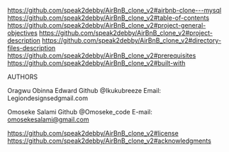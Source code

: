 https://github.com/speak2debby/AirBnB_clone_v2#airbnb-clone---mysql
https://github.com/speak2debby/AirBnB_clone_v2#table-of-contents
https://github.com/speak2debby/AirBnB_clone_v2#project-general-objectives
https://github.com/speak2debby/AirBnB_clone_v2#project-description
https://github.com/speak2debby/AirBnB_clone_v2#directory-files-description
https://github.com/speak2debby/AirBnB_clone_v2#prerequisites
https://github.com/speak2debby/AirBnB_clone_v2#built-with

AUTHORS

Oragwu Obinna Edward
Github @Ikukubreeze
Email: Legiondesignsedgmail.com

 Omoseke Salami
 Github @Omoseke_code
 E-mail: omosekesalami@gmail.com

https://github.com/speak2debby/AirBnB_clone_v2#license
https://github.com/speak2debby/AirBnB_clone_v2#acknowledgments

